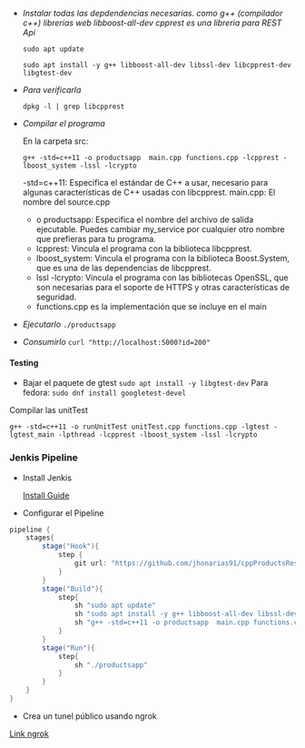 
- *Instalar todas las depdendencias necesarias. como g++ (compilador c++) librerias web libboost-all-dev cpprest es una libreria para REST Api*
    
    ```sudo apt update```

    ```sudo apt install -y g++ libboost-all-dev libssl-dev libcpprest-dev libgtest-dev```

- *Para verificarla*

    ```dpkg -l | grep libcpprest```

- *Compilar el programa*

    En la carpeta src:
    
    ```g++ -std=c++11 -o productsapp  main.cpp functions.cpp -lcpprest -lboost_system -lssl -lcrypto```


    -std=c++11: Especifica el estándar de C++ a usar, necesario para algunas características de C++ usadas con libcpprest.
    main.cpp: El nombre del source.cpp
    - o productsapp: Especifica el nombre del archivo de salida ejecutable. Puedes cambiar my_service por cualquier otro nombre que prefieras para tu programa.
    - lcpprest: Vincula el programa con la biblioteca libcpprest.
    - lboost_system: Vincula el programa con la biblioteca Boost.System, que es una de las dependencias de libcpprest.
    - lssl -lcrypto: Vincula el programa con las bibliotecas OpenSSL, que son necesarias para el soporte de HTTPS y otras características de seguridad.
    - functions.cpp es la implementación que se incluye en el main

- *Ejecutarlo*
    ```./productsapp```

- *Consumirlo*
    ```curl "http://localhost:5000?id=200"```

#### Testing

- Bajar el paquete de  gtest 
```sudo apt install -y libgtest-dev```
    Para fedora:
    ```sudo dnf install googletest-devel```

Compilar las unitTest

```g++ -std=c++11 -o runUnitTest unitTest.cpp functions.cpp -lgtest -lgtest_main -lpthread -lcpprest -lboost_system -lssl -lcrypto```

### Jenkis Pipeline

- Install Jenkis

    [Install Guide](https://pkg.jenkins.io/debian-stable)

- Configurar el Pipeline
```Groovy
pipeline {
    stages{
        stage("Hook"){
            step {
                git url: "https://github.com/jhonarias91/cppProductsRestApi"
            }
        }
        stage("Build"){
            step{
                sh "sudo apt update"    
                sh "sudo apt install -y g++ libboost-all-dev libssl-dev libcpprest-dev libgtest-dev"
                sh "g++ -std=c++11 -o productsapp  main.cpp functions.cpp -lcpprest -lboost_system -lssl -lcrypto"
            }
        }
        stage("Run"){
            step{
                sh "./productsapp"
            }
        }
    }
}
```
- Crea un tunel público usando ngrok

[Link ngrok](https://ngrok.com/)


